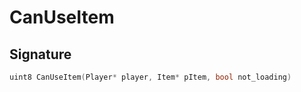 # CanUseItem

## Signature

```cpp
uint8 CanUseItem(Player* player, Item* pItem, bool not_loading)
```
